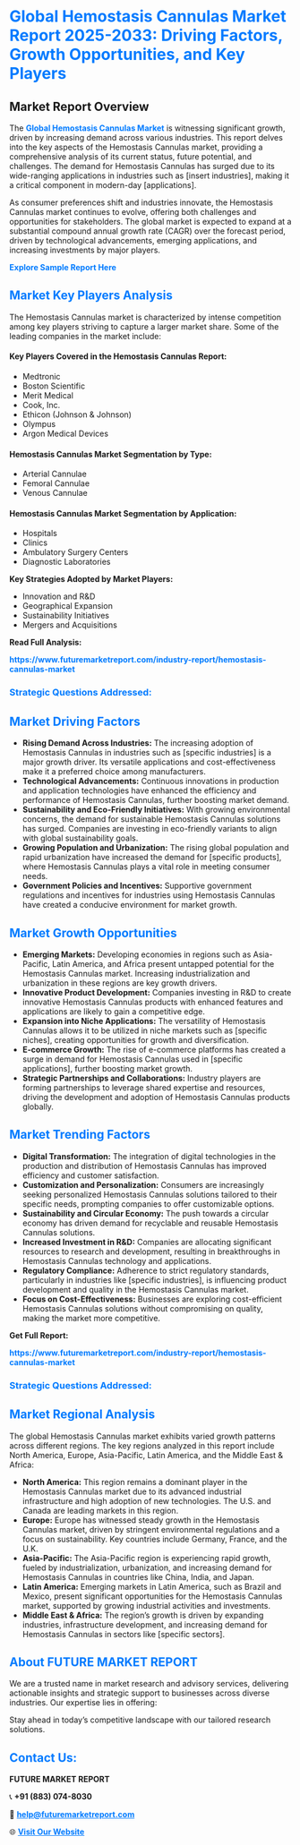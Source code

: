 <h1 style="color: #007BFF;">Global Hemostasis Cannulas Market Report 2025-2033: Driving Factors, Growth Opportunities, and Key Players</h1>

<section id="overview">
<h2>Market Report Overview</h2>
<p>The <a href="https://www.futuremarketreport.com/industry-report/hemostasis-cannulas-market" style="color: #007BFF; text-decoration: none;"><strong>Global Hemostasis Cannulas Market</strong></a> is witnessing significant growth, driven by increasing demand across various industries. This report delves into the key aspects of the Hemostasis Cannulas market, providing a comprehensive analysis of its current status, future potential, and challenges. The demand for Hemostasis Cannulas has surged due to its wide-ranging applications in industries such as [insert industries], making it a critical component in modern-day [applications].</p>
<p>As consumer preferences shift and industries innovate, the Hemostasis Cannulas market continues to evolve, offering both challenges and opportunities for stakeholders. The global market is expected to expand at a substantial compound annual growth rate (CAGR) over the forecast period, driven by technological advancements, emerging applications, and increasing investments by major players.</p>
</section>

<section id="overview">
<p><a href="https://www.futuremarketreport.com/request-sample/reportId=59886" style="color: #007BFF; text-decoration: none;"><strong>Explore Sample Report Here</strong></a></p>
</section>

<section id="key-players">
<h2 style="color: #007BFF;">Market Key Players Analysis</h2>
<p>The Hemostasis Cannulas market is characterized by intense competition among key players striving to capture a larger market share. Some of the leading companies in the market include:</p>
<h4>Key Players Covered in the Hemostasis Cannulas Report:</h4>
<ul><li>Medtronic</li><li>Boston Scientific</li><li>Merit Medical</li><li>Cook, Inc.</li><li>Ethicon (Johnson &amp; Johnson)</li><li>Olympus</li><li>Argon Medical Devices</li></ul>
<h4>Hemostasis Cannulas Market Segmentation by Type:</h4>
<ul><li>Arterial Cannulae</li><li>Femoral Cannulae</li><li>Venous Cannulae</li></ul>

<h4>Hemostasis Cannulas Market Segmentation by Application:</h4>
<ul><li>Hospitals</li><li>Clinics</li><li>Ambulatory Surgery Centers</li><li>Diagnostic Laboratories</li></ul>
<p><strong>Key Strategies Adopted by Market Players:</strong></p>
<ul>
<li>Innovation and R&D</li>
<li>Geographical Expansion</li>
<li>Sustainability Initiatives</li>
<li>Mergers and Acquisitions</li>
</ul>
</section>

<section>
<p><strong>Read Full Analysis: </strong></p><a href="https://www.futuremarketreport.com/industry-report/hemostasis-cannulas-market" style="color: #007BFF; text-decoration: none;"><strong>https://www.futuremarketreport.com/industry-report/hemostasis-cannulas-market</strong></a>
<h3 style="color: #007BFF;">Strategic Questions Addressed:</h3>
</section>

<section id="driving-factors">
<h2 style="color: #007BFF;">Market Driving Factors</h2>
<ul>
<li><strong>Rising Demand Across Industries:</strong> The increasing adoption of Hemostasis Cannulas in industries such as [specific industries] is a major growth driver. Its versatile applications and cost-effectiveness make it a preferred choice among manufacturers.</li>
<li><strong>Technological Advancements:</strong> Continuous innovations in production and application technologies have enhanced the efficiency and performance of Hemostasis Cannulas, further boosting market demand.</li>
<li><strong>Sustainability and Eco-Friendly Initiatives:</strong> With growing environmental concerns, the demand for sustainable Hemostasis Cannulas solutions has surged. Companies are investing in eco-friendly variants to align with global sustainability goals.</li>
<li><strong>Growing Population and Urbanization:</strong> The rising global population and rapid urbanization have increased the demand for [specific products], where Hemostasis Cannulas plays a vital role in meeting consumer needs.</li>
<li><strong>Government Policies and Incentives:</strong> Supportive government regulations and incentives for industries using Hemostasis Cannulas have created a conducive environment for market growth.</li>
</ul>
</section>

<section id="growth-opportunities">
<h2 style="color: #007BFF;">Market Growth Opportunities</h2>
<ul>
<li><strong>Emerging Markets:</strong> Developing economies in regions such as Asia-Pacific, Latin America, and Africa present untapped potential for the Hemostasis Cannulas market. Increasing industrialization and urbanization in these regions are key growth drivers.</li>
<li><strong>Innovative Product Development:</strong> Companies investing in R&D to create innovative Hemostasis Cannulas products with enhanced features and applications are likely to gain a competitive edge.</li>
<li><strong>Expansion into Niche Applications:</strong> The versatility of Hemostasis Cannulas allows it to be utilized in niche markets such as [specific niches], creating opportunities for growth and diversification.</li>
<li><strong>E-commerce Growth:</strong> The rise of e-commerce platforms has created a surge in demand for Hemostasis Cannulas used in [specific applications], further boosting market growth.</li>
<li><strong>Strategic Partnerships and Collaborations:</strong> Industry players are forming partnerships to leverage shared expertise and resources, driving the development and adoption of Hemostasis Cannulas products globally.</li>
</ul>
</section>

<section id="trending-factors">
<h2 style="color: #007BFF;">Market Trending Factors</h2>
<ul>
<li><strong>Digital Transformation:</strong> The integration of digital technologies in the production and distribution of Hemostasis Cannulas has improved efficiency and customer satisfaction.</li>
<li><strong>Customization and Personalization:</strong> Consumers are increasingly seeking personalized Hemostasis Cannulas solutions tailored to their specific needs, prompting companies to offer customizable options.</li>
<li><strong>Sustainability and Circular Economy:</strong> The push towards a circular economy has driven demand for recyclable and reusable Hemostasis Cannulas solutions.</li>
<li><strong>Increased Investment in R&D:</strong> Companies are allocating significant resources to research and development, resulting in breakthroughs in Hemostasis Cannulas technology and applications.</li>
<li><strong>Regulatory Compliance:</strong> Adherence to strict regulatory standards, particularly in industries like [specific industries], is influencing product development and quality in the Hemostasis Cannulas market.</li>
<li><strong>Focus on Cost-Effectiveness:</strong> Businesses are exploring cost-efficient Hemostasis Cannulas solutions without compromising on quality, making the market more competitive.</li>
</ul>
</section>

<section>
<p><strong>Get Full Report: </strong></p><a href="https://www.futuremarketreport.com/industry-report/hemostasis-cannulas-market" style="color: #007BFF; text-decoration: none;"><strong>https://www.futuremarketreport.com/industry-report/hemostasis-cannulas-market</strong></a>
<h3 style="color: #007BFF;">Strategic Questions Addressed:</h3>
</section>


<section id="regional-analysis">
<h2 style="color: #007BFF;">Market Regional Analysis</h2>
<p>The global Hemostasis Cannulas market exhibits varied growth patterns across different regions. The key regions analyzed in this report include North America, Europe, Asia-Pacific, Latin America, and the Middle East & Africa:</p>
<ul>
<li><strong>North America:</strong> This region remains a dominant player in the Hemostasis Cannulas market due to its advanced industrial infrastructure and high adoption of new technologies. The U.S. and Canada are leading markets in this region.</li>
<li><strong>Europe:</strong> Europe has witnessed steady growth in the Hemostasis Cannulas market, driven by stringent environmental regulations and a focus on sustainability. Key countries include Germany, France, and the U.K.</li>
<li><strong>Asia-Pacific:</strong> The Asia-Pacific region is experiencing rapid growth, fueled by industrialization, urbanization, and increasing demand for Hemostasis Cannulas in countries like China, India, and Japan.</li>
<li><strong>Latin America:</strong> Emerging markets in Latin America, such as Brazil and Mexico, present significant opportunities for the Hemostasis Cannulas market, supported by growing industrial activities and investments.</li>
<li><strong>Middle East & Africa:</strong> The region’s growth is driven by expanding industries, infrastructure development, and increasing demand for Hemostasis Cannulas in sectors like [specific sectors].</li>
</ul>
</section>

<footer>
<h2 style="color: #007BFF;">About FUTURE MARKET REPORT</h2>
<p>We are a trusted name in market research and advisory services, delivering actionable insights and strategic support to businesses across diverse industries. Our expertise lies in offering:</p>

<p>Stay ahead in today’s competitive landscape with our tailored research solutions.</p>

<h2 style="color: #007BFF;">Contact Us:</h2>
<p><strong>FUTURE MARKET REPORT</strong></p>
<p>📞 <strong>+91 (883) 074-8030</strong></p>
<p>📧 <strong><a href="mailto:help@futuremarketreport.com" style="color: #007BFF;">help@futuremarketreport.com</a></strong></p>
<p>🌐 <strong><a href="https://www.futuremarketreport.com/" style="color: #007BFF;">Visit Our Website</a></strong></p>
</footer>